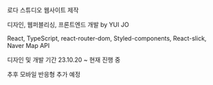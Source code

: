 로다 스튜디오 웹사이트 제작

디자인, 웹퍼블리싱, 프론트엔드 개발 by YUI JO

React, TypeScript, react-router-dom, Styled-components, React-slick, Naver Map API

디자인 및 개발 기간 23.10.20 ~ 현재 진행 중

추후 모바일 반응형 추가 예정

